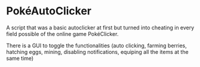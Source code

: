 # PokéAutoClicker

A script that was a basic autoclicker at first but turned into cheating in every field possible of the online game PokéClicker.

There is a GUI to toggle the functionalities (auto clicking, farming berries, hatching eggs, mining, disabling notifications, equiping all the items at the same time)